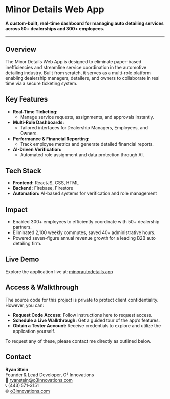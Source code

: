 # Minor Details Web App

**A custom-built, real-time dashboard for managing auto detailing services across 50+ dealerships and 300+ employees.**

---

## Overview
The Minor Details Web App is designed to eliminate paper-based inefficiencies and streamline service coordination in the automotive detailing industry. Built from scratch, it serves as a multi-role platform enabling dealership managers, detailers, and owners to collaborate in real time via a secure ticketing system.

## Key Features
- **Real-Time Ticketing:**  
  - Manage service requests, assignments, and approvals instantly.
- **Multi-Role Dashboards:**  
  - Tailored interfaces for Dealership Managers, Employees, and Owners.
- **Performance & Financial Reporting:**  
  - Track employee metrics and generate detailed financial reports.
- **AI-Driven Verification:**  
  - Automated role assignment and data protection through AI.

## Tech Stack
- **Frontend:** ReactJS, CSS, HTML  
- **Backend:** Firebase, Firestore  
- **Automation:** AI-based systems for verification and role management  

## Impact
- Enabled 300+ employees to efficiently coordinate with 50+ dealership partners.
- Eliminated 2,100 weekly commutes, saved 40+ administrative hours.
- Powered seven-figure annual revenue growth for a leading B2B auto detailing firm.

## Live Demo
Explore the application live at: [minorautodetails.app](https://minorautodetails.app)

## Access & Walkthrough
The source code for this project is private to protect client confidentiality. However, you can:
- **Request Code Access:** Follow instructions here to request access.
- **Schedule a Live Walkthrough:** Get a guided tour of the app’s features.
- **Obtain a Tester Account:** Receive credentials to explore and utilize the application yourself.

To request any of these, please contact me directly as outlined below.

## Contact
**Ryan Stein**  
Founder & Lead Developer, O³ Innovations  
📧 [ryanstein@o3innovations.com](mailto:ryanstein@o3innovations.com)  
📞 (443) 571-3151  
🌐 [o3innovations.com](https://www.o3innovations.com)

